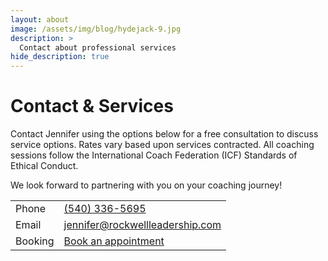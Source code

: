 ```yaml
---
layout: about
image: /assets/img/blog/hydejack-9.jpg
description: >
  Contact about professional services
hide_description: true
---
```


# Contact & Services

Contact Jennifer using the options below for a free consultation to discuss
service options. Rates vary based upon services contracted.  All coaching
sessions follow the International Coach Federation (ICF) Standards of Ethical
Conduct.

We look forward to partnering with you on your coaching journey!

|         |                                          |
| ------- | ---------------------------------------- |
| Phone   | [(540) 336-5695][call]                   |
| Email   | [jennifer@rockwellleadership.com][email] |
| Booking | [Book an appointment][booking]           |

[booking]: https://outlook.office365.com/owa/calendar/RockwellLeadershipSolutions@rockwellleadership.com/bookings/
[email]: mailto:jennifer@rockwellleadership.com
[call]: tel:540-336-5695
